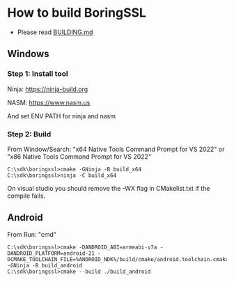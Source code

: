 # How to build BoringSSL

- Please read [BUILDING.md](https://boringssl.googlesource.com/boringssl/+/HEAD/BUILDING.md)

## Windows

### Step 1: Install tool
Ninja: https://ninja-build.org

NASM: https://www.nasm.us

And set ENV PATH for ninja and nasm

### Step 2: Build

From Window/Search: "x64 Native Tools Command Prompt for VS 2022" or "x86 Native Tools Command Prompt for VS 2022"

```console
C:\sdk\boringssl>cmake -GNinja -B build_x64
C:\sdk\boringssl>ninja -C build_x64
```
On visual studio you should remove the -WX flag in CMakelist.txt if the compile fails.

## Android

From Run: "cmd"

```console
C:\sdk\boringssl>cmake -DANDROID_ABI=armeabi-v7a -DANDROID_PLATFORM=android-21 -DCMAKE_TOOLCHAIN_FILE=%ANDROID_NDK%/build/cmake/android.toolchain.cmake -GNinja -B build_android
C:\sdk\boringssl>cmake --build ./build_android
```